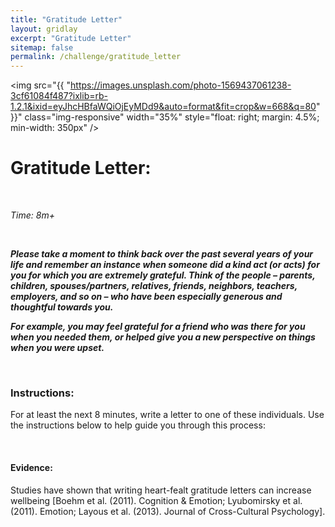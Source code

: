 ```yaml
---
title: "Gratitude Letter"
layout: gridlay
excerpt: "Gratitude Letter"
sitemap: false
permalink: /challenge/gratitude_letter
---
```



<img src="{{ "https://images.unsplash.com/photo-1569437061238-3cf61084f487?ixlib=rb-1.2.1&ixid=eyJhcHBfaWQiOjEyMDd9&auto=format&fit=crop&w=668&q=80" }}" class="img-responsive" width="35%" style="float: right; margin: 4.5%; min-width: 350px" />


# Gratitude Letter:

&nbsp;

*Time: 8m+*

&nbsp;

***Please take a moment to think back over the past several years of your life and remember an instance when someone did a kind act (or acts) for you for which you are extremely grateful. Think of the people – parents, children, spouses/partners, relatives, friends, neighbors, teachers, employers, and so on – who have been especially generous and thoughtful towards you.*** 

***For example, you may feel grateful for a friend who was there for you when you needed them, or helped give you a new perspective on things when you were upset.***

&nbsp;
&nbsp;
&nbsp;

### Instructions:
For at least the next 8 minutes, write a letter to one of these individuals. Use the instructions below to help guide you through this process:

&nbsp;
&nbsp;
&nbsp;

#### Evidence: 
Studies have shown that writing heart-fealt gratitude letters can increase wellbeing [Boehm et al. (2011). Cognition & Emotion; Lyubomirsky et al. (2011). Emotion; Layous et al. (2013). Journal of Cross-Cultural Psychology].

&nbsp;
&nbsp;
